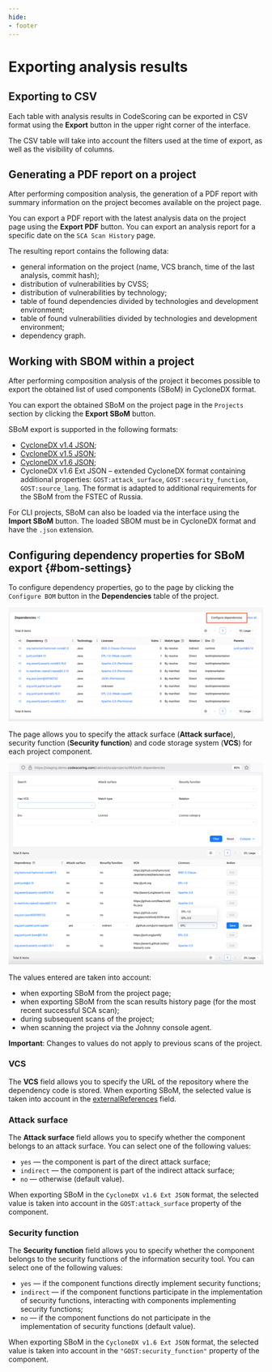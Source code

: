 ```yaml
---
hide:
- footer
---
```

# Exporting analysis results

## Exporting to CSV

Each table with analysis results in CodeScoring can be exported in CSV format using the **Export** button in the upper right corner of the interface.

The CSV table will take into account the filters used at the time of export, as well as the visibility of columns.

## Generating a PDF report on a project

After performing composition analysis, the generation of a PDF report with summary information on the project becomes available on the project page.

You can export a PDF report with the latest analysis data on the project page using the **Export PDF** button. You can export an analysis report for a specific date on the `SCA Scan History` page.

The resulting report contains the following data:

- general information on the project (name, VCS branch, time of the last analysis, commit hash);
- distribution of vulnerabilities by CVSS;
- distribution of vulnerabilities by technology;
- table of found dependencies divided by technologies and development environment;
- table of found vulnerabilities divided by technologies and development environment;
- dependency graph.

## Working with SBOM within a project

After performing composition analysis of the project it becomes possible to export the obtained list of used components (SBoM) in CycloneDX format.

You can export the obtained SBoM on the project page in the `Projects` section by clicking the **Export SBoM** button.

SBoM export is supported in the following formats:

- [CycloneDX v1.4 JSON](https://cyclonedx.org/docs/1.4/json/);
- [CycloneDX v1.5 JSON](https://cyclonedx.org/docs/1.5/json/);
- [CycloneDX v1.6 JSON](https://cyclonedx.org/docs/1.6/json/);
- CycloneDX v1.6 Ext JSON – extended CycloneDX format containing additional properties: `GOST:attack_surface`, `GOST:security_function`, `GOST:source_lang`. The format is adapted to additional requirements for the SBoM from the FSTEC of Russia.

For CLI projects, SBoM can also be loaded via the interface using the **Import SBoM** button. The loaded SBOM must be in CycloneDX format and have the `.json` extension.

## Configuring dependency properties for SBoM export {#bom-settings}

To configure dependency properties, go to the page by clicking the `Configure BOM` button in the **Dependencies** table of the project.

![Dependencies settings button](/assets/img/dependencies_settings_button.png)

The page allows you to specify the attack surface (**Attack surface**), security function (**Security function**) and code storage system (**VCS**) for each project component.

![Dependencies settings](/assets/img/dependencies_settings.png)

The values entered are taken into account:

- when exporting SBoM from the project page;
- when exporting SBoM from the scan results history page (for the most recent successful SCA scan);
- during subsequent scans of the project;
- when scanning the project via the Johnny console agent.

**Important**: Changes to values do not apply to previous scans of the project.

### VCS

The **VCS** field allows you to specify the URL of the repository where the dependency code is stored. When exporting SBoM, the selected value is taken into account in the [externalReferences](https://cyclonedx.org/docs/1.6/json/#components_items_externalReferences) field.

### Attack surface

The **Attack surface** field allows you to specify whether the component belongs to an attack surface. You can select one of the following values:

- `yes` — the component is part of the direct attack surface;
- `indirect` — the component is part of the indirect attack surface;
- `no` — otherwise (default value).

When exporting SBoM in the `CycloneDX v1.6 Ext JSON` format, the selected value is taken into account in the `GOST:attack_surface` property of the component.

### Security function

The **Security function** field allows you to specify whether the component belongs to the security functions of the information security tool. You can select one of the following values:

- `yes` — if the component functions directly implement security functions;
- `indirect` — if the component functions participate in the implementation of security functions, interacting with components implementing security functions;
- `no` — if the component functions do not participate in the implementation of security functions (default value).

When exporting SBoM in the `CycloneDX v1.6 Ext JSON` format, the selected value is taken into account in the `"GOST:security_function"` property of the component.
